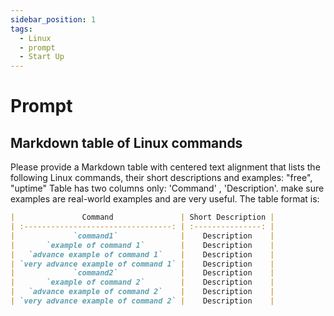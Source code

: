 ```yaml
---
sidebar_position: 1
tags:
  - Linux
  - prompt
  - Start Up
---
```


# Prompt

## Markdown table of Linux commands

Please provide a Markdown table with centered text alignment that lists the following Linux commands, their short descriptions and examples: "free", "uptime"
Table has two columns only: 'Command' , 'Description'.
make sure examples are real-world examples and are very useful.
The table format is:

```markdown
|               Command               | Short Description |
| :---------------------------------: | :---------------: |
|             `command1`              |    Description    |
|       `example of command 1`        |    Description    |
|   `advance example of command 1`    |    Description    |
| `very advance example of command 1` |    Description    |
|             `command2`              |    Description    |
|       `example of command 2`        |    Description    |
|   `advance example of command 2`    |    Description    |
| `very advance example of command 2` |    Description    |
```
